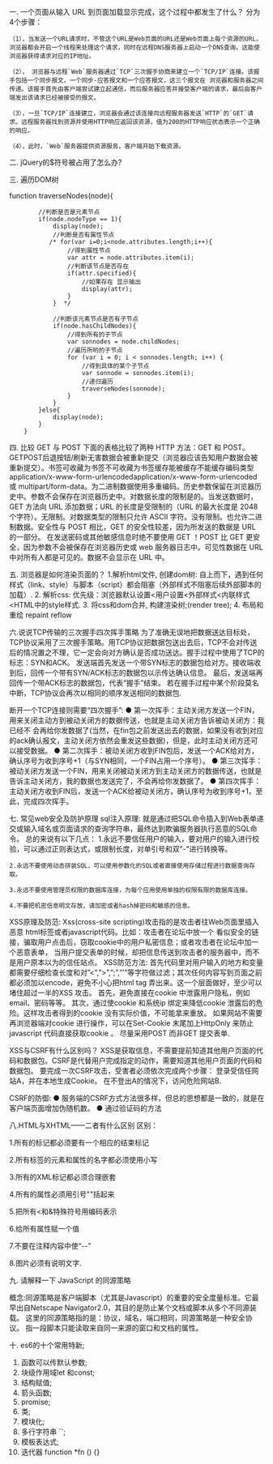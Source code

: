 一.   一个页面从输入 URL 到页面加载显示完成，这个过程中都发生了什么？
    分为4个步骤：

    （1），当发送一个URL请求时，不管这个URL是Web页面的URL还是Web页面上每个资源的URL，浏览器都会开启一个线程来处理这个请求，同时在远程DNS服务器上启动一个DNS查询。这能使浏览器获得请求对应的IP地址。

    （2）， 浏览器与远程`Web`服务器通过`TCP`三次握手协商来建立一个`TCP/IP`连接。该握手包括一个同步报文，一个同步-应答报文和一个应答报文，这三个报文在 浏览器和服务器之间传递。该握手首先由客户端尝试建立起通信，而后服务器应答并接受客户端的请求，最后由客户端发出该请求已经被接受的报文。

    （3），一旦`TCP/IP`连接建立，浏览器会通过该连接向远程服务器发送`HTTP`的`GET`请求。远程服务器找到资源并使用HTTP响应返回该资源，值为200的HTTP响应状态表示一个正确的响应。

    （4），此时，`Web`服务器提供资源服务，客户端开始下载资源。

二. jQuery的$符号被占用了怎么办?

<script>var $ = 123</script>
<script src = "jQuery代码引用"></script>
<script>
     var test = $.noConfict();
 (test(function() {
     console.log($);
  }))
</script>

三. 遍历DOM树

function traverseNodes(node){  
              
            //判断是否是元素节点  
            if(node.nodeType == 1){  
                display(node);  
                //判断是否有属性节点  
               /* for(var i=0;i<node.attributes.length;i++){  
                    //得到属性节点  
                    var attr = node.attributes.item(i);  
                    //判断该节点是否存在  
                    if(attr.specified){  
                        //如果存在 显示输出  
                        display(attr);  
                    }  
                }  */
                  
                //判断该元素节点是否有子节点  
                if(node.hasChildNodes){  
                    //得到所有的子节点  
                    var sonnodes = node.childNodes;  
                    //遍历所哟的子节点  
                    for (var i = 0; i < sonnodes.length; i++) {  
                        //得到具体的某个子节点  
                        var sonnode = sonnodes.item(i);  
                        //递归遍历  
                        traverseNodes(sonnode);  
                    }  
                }  
            }else{  
                display(node);  
            }  
        }  

四.  比较 GET 与 POST
下面的表格比较了两种 HTTP 方法：GET 和 POST。
GETPOST后退按钮/刷新无害数据会被重新提交（浏览器应该告知用户数据会被重新提交）。书签可收藏为书签不可收藏为书签缓存能被缓存不能缓存编码类型application/x-www-form-urlencodedapplication/x-www-form-urlencoded 或 multipart/form-data。为二进制数据使用多重编码。历史参数保留在浏览器历史中。参数不会保存在浏览器历史中。对数据长度的限制是的。当发送数据时，GET 方法向 URL 添加数据；URL 的长度是受限制的（URL 的最大长度是 2048 个字符）。无限制。对数据类型的限制只允许 ASCII 字符。没有限制。也允许二进制数据。安全性与 POST 相比，GET 的安全性较差，因为所发送的数据是 URL 的一部分。
在发送密码或其他敏感信息时绝不要使用 GET ！POST 比 GET 更安全，因为参数不会被保存在浏览器历史或 web 服务器日志中。可见性数据在 URL 中对所有人都是可见的。数据不会显示在 URL 中。


五. 浏览器是如何渲染页面的？
1.解析html文件, 创建dom树:  自上而下，遇到任何样式（link、style）与脚本（script）都会阻塞（外部样式不阻塞后续外部脚本的加载）.
2. 解析css: 优先级：浏览器默认设置<用户设置<外部样式<内联样式<HTML中的style样式.
3. 将css和dom合并, 构建渲染树;(render tree);
4. 布局和重绘 repaint reflow

六.说说TCP传输的三次握手四次挥手策略
为了准确无误地把数据送达目标处，TCP协议采用了三次握手策略。用TCP协议把数据包送出去后，TCP不会对传送 后的情况置之不理，它一定会向对方确认是否成功送达。握手过程中使用了TCP的标志：SYN和ACK。
发送端首先发送一个带SYN标志的数据包给对方。接收端收到后，回传一个带有SYN/ACK标志的数据包以示传达确认信息。 
最后，发送端再回传一个带ACK标志的数据包，代表“握手”结束。 
若在握手过程中某个阶段莫名中断，TCP协议会再次以相同的顺序发送相同的数据包.

断开一个TCP连接则需要“四次握手”:
  ● 第一次挥手：主动关闭方发送一个FIN，用来关闭主动方到被动关闭方的数据传送，也就是主动关闭方告诉被动关闭方：我已经不 会再给你发数据了(当然，在fin包之前发送出去的数据，如果没有收到对应的ack确认报文，主动关闭方依然会重发这些数据)，但是，此时主动关闭方还可 以接受数据。
  ● 第二次挥手：被动关闭方收到FIN包后，发送一个ACK给对方，确认序号为收到序号+1（与SYN相同，一个FIN占用一个序号）。
  ● 第三次挥手：被动关闭方发送一个FIN，用来关闭被动关闭方到主动关闭方的数据传送，也就是告诉主动关闭方，我的数据也发送完了，不会再给你发数据了。
  ● 第四次挥手：主动关闭方收到FIN后，发送一个ACK给被动关闭方，确认序号为收到序号+1，至此，完成四次挥手。

七. 常见web安全及防护原理
sql注入原理:
就是通过把SQL命令插入到Web表单递交或输入域名或页面请求的查询字符串，最终达到欺骗服务器执行恶意的SQL命令。
总的来说有以下几点：
1.永远不要信任用户的输入，要对用户的输入进行校验，可以通过正则表达式，或限制长度，对单引号和双"-"进行转换等。

    2.永远不要使用动态拼装SQL，可以使用参数化的SQL或者直接使用存储过程进行数据查询存取。

    3.永远不要使用管理员权限的数据库连接，为每个应用使用单独的权限有限的数据库连接。

    4.不要把机密信息明文存放，请加密或者hash掉密码和敏感的信息。

XSS原理及防范:
Xss(cross-site scripting)攻击指的是攻击者往Web页面里插入恶意 html标签或者javascript代码。比如：攻击者在论坛中放一个
看似安全的链接，骗取用户点击后，窃取cookie中的用户私密信息；或者攻击者在论坛中加一个恶意表单，
当用户提交表单的时候，却把信息传送到攻击者的服务器中，而不是用户原本以为的信任站点。
XSS防范方法:
首先代码里对用户输入的地方和变量都需要仔细检查长度和对”<”,”>”,”;”,”’”等字符做过滤；其次任何内容写到页面之前都必须加以encode，避免不小心把html tag 弄出来。这一个层面做好，至少可以堵住超过一半的XSS 攻击。
首先，避免直接在cookie 中泄露用户隐私，例如email、密码等等。
其次，通过使cookie 和系统ip 绑定来降低cookie 泄露后的危险。这样攻击者得到的cookie 没有实际价值，不可能拿来重放。
如果网站不需要再浏览器端对cookie 进行操作，可以在Set-Cookie 末尾加上HttpOnly 来防止javascript 代码直接获取cookie 。
尽量采用POST 而非GET 提交表单.

XSS与CSRF有什么区别吗？
XSS是获取信息，不需要提前知道其他用户页面的代码和数据包。CSRF是代替用户完成指定的动作，需要知道其他用户页面的代码和数据包。
要完成一次CSRF攻击，受害者必须依次完成两个步骤：
登录受信任网站A，并在本地生成Cookie。
在不登出A的情况下，访问危险网站B.

CSRF的防御:
  ● 服务端的CSRF方式方法很多样，但总的思想都是一致的，就是在客户端页面增加伪随机数。
  ● 通过验证码的方法

八.HTML与XHTML——二者有什么区别
区别：

1.所有的标记都必须要有一个相应的结束标记

2.所有标签的元素和属性的名字都必须使用小写

3.所有的XML标记都必须合理嵌套

4.所有的属性必须用引号""括起来

5.把所有<和&特殊符号用编码表示

6.给所有属性赋一个值

7.不要在注释内容中使“--”

8.图片必须有说明文字.

九.  请解释一下 JavaScript 的同源策略

概念:同源策略是客户端脚本（尤其是Javascript）的重要的安全度量标准。它最早出自Netscape Navigator2.0，其目的是防止某个文档或脚本从多个不同源装载。
这里的同源策略指的是：协议，域名，端口相同，同源策略是一种安全协议。
指一段脚本只能读取来自同一来源的窗口和文档的属性。

十. es6的十个常用特新;

1. 函数可以传默认参数;
2. 块级作用域let 和const;
3. 结构赋值;
4. 箭头函数;
5. promise;
6. 类;
7. 模块化;
8. 多行字符串 ``;
9. 模板表达式;
10. 迭代器 function *fn () {}
